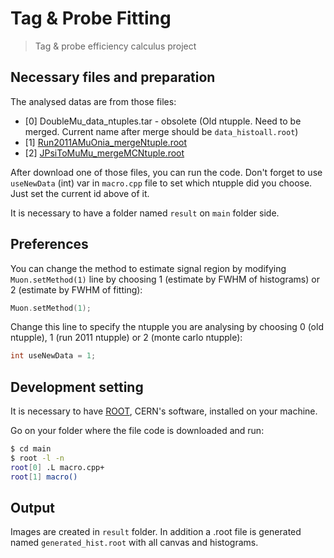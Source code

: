 # Tag & Probe Fitting

> Tag &amp; probe efficiency calculus project

## Necessary files and preparation

The analysed datas are from those files:
* [0] DoubleMu_data_ntuples.tar - obsolete (Old ntupple. Need to be merged. Current name after merge should be `data_histoall.root`)
* [1] [Run2011AMuOnia_mergeNtuple.root](https://drive.google.com/drive/u/0/folders/1Nu9Al7SV1F60TMFxKZVBIMvgEWAdzida)
* [2] [JPsiToMuMu_mergeMCNtuple.root](https://drive.google.com/drive/u/0/folders/1Nu9Al7SV1F60TMFxKZVBIMvgEWAdzida)

After download one of those files, you can run the code. Don't forget to use `useNewData` (int) var in `macro.cpp` file to set which ntupple did you choose. Just set the current id above of it.

It is necessary to have a folder named `result` on `main` folder side.

## Preferences

You can change the method to estimate signal region by modifying `Muon.setMethod(1)` line by choosing 1 (estimate by FWHM of histograms) or 2 (estimate by FWHM of fitting):

```cpp
Muon.setMethod(1);
```

Change this line to specify the ntupple you are analysing by choosing 0 (old ntupple), 1 (run 2011 ntupple) or 2 (monte carlo ntupple):

```cpp
int useNewData = 1;
```

## Development setting

It is necessary to have [ROOT](https://root.cern.ch/root/html534/guides/users-guide/InstallandBuild.html), CERN's software, installed on your machine.

Go on your folder where the file code is downloaded and run:

```sh
$ cd main
$ root -l -n
root[0] .L macro.cpp+
root[1] macro()
```

## Output
Images are created in `result` folder. In addition a .root file is generated named `generated_hist.root` with all canvas and histograms.

